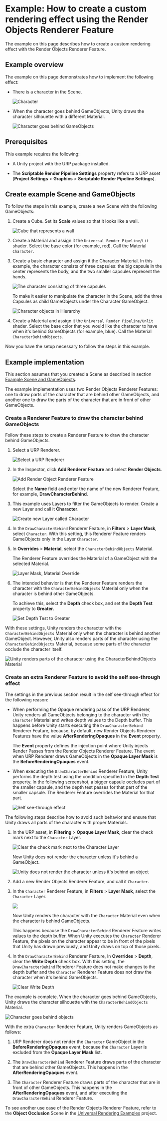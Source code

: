 # Example: How to create a custom rendering effect using the Render Objects Renderer Feature

The example on this page describes how to create a custom rendering effect with the Render Objects Renderer Feature.

## Example overview

The example on this page demonstrates how to implement the following effect:

* There is a character in the Scene.

    ![Character](../Images/how-to-render-objects/character.png)

* When the character goes behind GameObjects, Unity draws the character silhouette with a different Material.

    ![Character goes behind GameObjects](../Images/how-to-render-objects/character-goes-behind-object.gif)

## Prerequisites

This example requires the following:

* A Unity project with the URP package installed.

* The **Scriptable Render Pipeline Settings** property refers to a URP asset (**Project Settings** > **Graphics** > **Scriptable Render Pipeline Settings**).

## Create example Scene and GameObjects<a name="example-objects"></a>

To follow the steps in this example, create a new Scene with the following GameObjects:

1. Create a Cube. Set its **Scale** values so that it looks like a wall.

    ![Cube that represents a wall](../Images/how-to-render-objects/rendobj-cube-wall.png)

2. Create a Material and assign it the `Universal Render Pipeline/Lit` shader. Select the base color (for example, red). Call the Material `Character`.

3. Create a basic character and assign it the Character Material. In this example, the character consists of three capsules: the big capsule in the center represents the body, and the two smaller capsules represent the hands.

    ![The character consisting of three capsules](../Images/how-to-render-objects/character-views-side-top-persp.png)

    To make it easier to manipulate the character in the Scene, add the three Capsules as child GameObjects under the Character GameObject.

    ![Character objects in Hierarchy](../Images/how-to-render-objects/character-in-hierarchy.png)

4. Create a Material and assign it the `Universal Render Pipeline/Unlit` shader. Select the base color that you would like the character to have when it's behind GameObjects (for example, blue). Call the Material `CharacterBehindObjects`.

Now you have the setup necessary to follow the steps in this example.

## Example implementation

This section assumes that you created a Scene as described in section [Example Scene and GameObjects](#example-objects).

The example implementation uses two Render Objects Renderer Features: one to draw parts of the character that are behind other GameObjects, and another one to draw the parts of the character that are in front of other GameObjects.

### Create a Renderer Feature to draw the character behind GameObjects

Follow these steps to create a Renderer Feature to draw the character behind GameObjects.

1. Select a URP Renderer.

    ![Select a URP Renderer](../Images/how-to-render-objects/rendobj-select-urp-renderer.png)

2. In the Inspector, click **Add Renderer Feature** and select **Render Objects**.

    ![Add Render Object Renderer Feature](../Images/how-to-render-objects/rendobj-add-rend-obj.png)

    Select the **Name** field and enter the name of the new Renderer Feature, for example, **DrawCharacterBehind**.

3. This example uses Layers to filter the GameObjects to render. Create a new Layer and call it **Character**.

    ![Create new Layer called Character](../Images/how-to-render-objects/rendobj-new-layer-character.png)

4. In the `DrawCharacterBehind` Renderer Feature, in **Filters** > **Layer Mask**, select `Character`. With this setting, this Renderer Feature renders GameObjects only in the Layer `Character`. 

5. In **Overrides** > **Material**, select the `CharacterBehindObjects` Material.

    The Renderer Feature overrides the Material of a GameObject with the selected Material.

    ![Layer Mask, Material Override](../Images/how-to-render-objects/rendobj-change-layer-override-material.png)

6. The intended behavior is that the Renderer Feature renders the character with the `CharacterBehindObjects` Material only when the character is behind other GameObjects.

    To achieve this, select the **Depth** check box, and set the **Depth Test** property to **Greater**. 

    ![Set Depth Test to Greater](../Images/how-to-render-objects/rendobj-depth-greater.png)

With these settings, Unity renders the character with the `CharacterBehindObjects` Material only when the character is behind another GameObject. However, Unity also renders parts of the character using the `CharacterBehindObjects` Material, because some parts of the character occlude the character itself.    

![Unity renders parts of the character using the `CharacterBehindObjects` Material](../Images/how-to-render-objects/character-depth-test-greater.gif)


### Create an extra Renderer Feature to avoid the self see-through effect

The settings in the previous section result in the self see-through effect for the following reason:

* When performing the Opaque rendering pass of the URP Renderer, Unity renders all GameObjects belonging to the character with the `Character` Material and writes depth values to the Depth buffer. This happens before Unity starts executing the `DrawCharacterBehind` Renderer Feature, because, by default, new Render Objects Renderer Features have the value **AfterRenderingOpaques** in the **Event** property.

    The **Event** property defines the injection point where Unity injects Render Passes from the Render Objects Renderer Feature. The event when URP Renderer draws GameObjects in the **Opaque Layer Mask** is the **BeforeRenderingOpaques** event. 

* When executing the `DrawCharacterBehind` Renderer Feature, Unity performs the depth test using the condition specified in the **Depth Test** property. In the following screenshot, a bigger capsule occludes part of the smaller capsule, and the depth test passes for that part of the smaller capsule. The Renderer Feature overrides the Material for that part.

    ![Self see-through effect](../Images/how-to-render-objects/rendobj-depth-greater-see-through.png)

The following steps describe how to avoid such behavior and ensure that Unity draws all parts of the character with proper Materials.

1. In the URP asset, in **Filtering** > **Opaque Layer Mask**, clear the check mark next to the `Character` Layer.

    ![Clear the check mark next to the `Character` Layer](../Images/how-to-render-objects/rendobj-in-urp-asset-clear-character.png)

    Now Unity does not render the character unless it's behind a GameObject.

    ![Unity does not render the character unless it's behind an object](../Images/how-to-render-objects/rendobj-character-only-behind.png)    

2. Add a new Render Objects Renderer Feature, and call it `Character`. 

3. In the `Character` Renderer Feature, in **Filters** > **Layer Mask**, select the `Character` Layer.

    ![](../Images/how-to-render-objects/rendobj-render-objects-character.png)

    Now Unity renders the character with the `Character` Material even when the character is behind GameObjects.
    
    This happens because the `DrawCharacterBehind` Renderer Feature writes values to the depth buffer. When Unity executes the `Character` Renderer Feature, the pixels on the character appear to be in front of the pixels that Unity has drawn previously, and Unity draws on top of those pixels.

4. In the `DrawCharacterBehind` Renderer Feature, In **Overrides** > **Depth**, clear the **Write Depth** check box. With this setting, the `DrawCharacterBehind` Renderer Feature does not make changes to the depth buffer and the `Character` Renderer Feature does not draw the character when it's behind GameObjects.

    ![Clear Write Depth](../Images/how-to-render-objects/rendobj-render-objects-no-write-depth.png)

The example is complete. When the character goes behind GameObjects, Unity draws the character silhouette with the `CharacterBehindObjects` Material.

![Character goes behind objects](../Images/how-to-render-objects/character-goes-behind-object.gif)

With the extra `Character` Renderer Feature, Unity renders GameObjects as follows:

1. URP Renderer does not render the `Character` GameObject in the **BeforeRenderingOpaques** event, because the `Character` Layer is excluded from the **Opaque Layer Mask** list.

2. The `DrawCharacterBehind` Renderer Feature draws parts of the character that are behind other GameObjects. This happens in the **AfterRenderingOpaques** event.

3. The `Character` Renderer Feature draws parts of the character that are in front of other GameObjects. This happens in the **AfterRenderingOpaques** event, and after executing the `DrawCharacterBehind` Renderer Feature.

To see another use case of the Render Objects Renderer Feature, refer to the **Object Occlusion** Scene in the [Universal Rendering Examples](https://github.com/Unity-Technologies/UniversalRenderingExamples) project.
